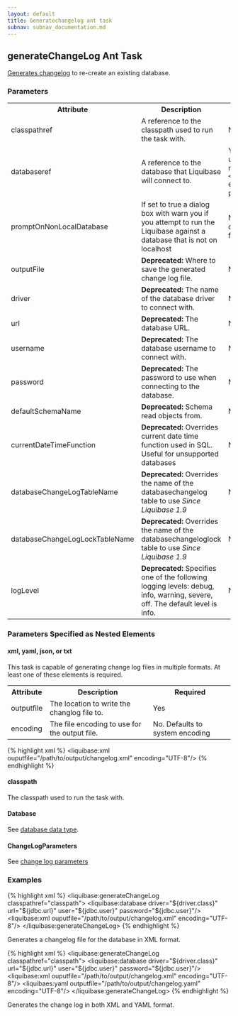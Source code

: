 ```yaml
---
layout: default
title: Generatechangelog ant task
subnav: subnav_documentation.md
---
```


## generateChangeLog Ant Task ##

[Generates changelog](../generating_changelogs.html) to re-create an existing database.

### Parameters ###

<table>
    <tr>
        <th>Attribute</th>
        <th>Description</th>
        <th>Required</th>
    </tr>
    <tr>
        <td>classpathref</td>
        <td>A reference to the classpath used to run the task with.</td>
        <td>No</td>
    </tr>
    <tr>
        <td>databaseref</td>
        <td>A reference to the database that Liquibase will connect to.</td>
        <td>Yes, unless a nested <code>&lt;database&gt;</code> element is present.</td>
    </tr>
    <tr>
        <td>promptOnNonLocalDatabase</td>
        <td>If set to true a dialog box with warn you if you attempt to run the Liquibase against a database that is not on localhost
        </td>
        <td>No; default is false.</td>
    </tr>
    <tr>
        <td>outputFile</td>
        <td><b>Deprecated:</b> Where to save the generated change log file.</td>
        <td>No</td>
    </tr>
    <tr>
        <td>driver</td>
        <td><b>Deprecated:</b> The name of the database driver to connect with.</td>
        <td>No</td>
    </tr>
    <tr>
        <td>url</td>
        <td><b>Deprecated:</b> The database URL.</td>
        <td>No</td>
    </tr>
    <tr>
        <td>username</td>
        <td><b>Deprecated:</b> The database username to connect with.</td>
        <td>No</td>
    </tr>
    <tr>
        <td>password</td>
        <td><b>Deprecated:</b> The password to use when connecting to the database.</td>
        <td>No</td>
    </tr>
    <tr>
        <td>defaultSchemaName</td>
        <td><b>Deprecated:</b> Schema read objects from.</td>
        <td>No</td>
    </tr>
    <tr>
        <td>currentDateTimeFunction</td>
        <td><b>Deprecated:</b> Overrides current date time function used in SQL. Useful for unsupported databases</td>
        <td>No</td>
    </tr>
    <tr>
        <td>databaseChangeLogTableName</td>
        <td><b>Deprecated:</b> Overrides the name of the databasechangelog table to use <i>Since Liquibase 1.9</i></td>
        <td>No</td>
    </tr>
    <tr>
        <td>databaseChangeLogLockTableName</td>
        <td><b>Deprecated:</b> Overrides the name of the databasechangeloglock table to use <i>Since Liquibase 1.9</i></td>
        <td>No</td>
    </tr>
    <tr>
        <td>logLevel</td>
        <td><b>Deprecated:</b> Specifies one of the following logging levels: debug, info, warning, severe, off. The default level is info.
        </td>
        <td>No</td>
    </tr>
</table>

### Parameters Specified as Nested Elements ###

#### xml, yaml, json, or txt ####
 
This task is capable of generating change log files in multiple formats. At least one of these elements is required.

<table>
    <tr>
        <th>Attribute</th>
        <th>Description</th>
        <th>Required</th>
    </tr>
    <tr>
        <td>outputfile</td>
        <td>The location to write the changlog file to.</td>
        <td>Yes</td>
    </tr>
    <tr>
        <td>encoding</td>
        <td>The file encoding to use for the output file.</td>
        <td>No. Defaults to system encoding</td>
    </tr>
</table>

{% highlight xml %}
<liquibase:xml ouputfile="/path/to/output/changelog.xml" encoding="UTF-8"/>
{% endhighlight %}

#### classpath ####

The classpath used to run the task with.

#### Database ####

See [database data type](index.html).

#### ChangeLogParameters ####

See [change log parameters](index.html)

### Examples ###

{% highlight xml %}
<liquibase:generateChangeLog classpathref="classpath">
    <liquibase:database driver="${driver.class}" url="${jdbc.url}" user="${jdbc.user}" password="${jdbc.user}"/>
    <liquibase:xml ouputfile="/path/to/output/changelog.xml" encoding="UTF-8"/>
</liquibase:generateChangeLog>
{% endhighlight %}

Generates a changelog file for the database in XML format.

{% highlight xml %}
<liquibase:generateChangeLog classpathref="classpath">
    <liquibase:database driver="${driver.class}" url="${jdbc.url}" user="${jdbc.user}" password="${jdbc.user}"/>
    <liquibase:xml ouputfile="/path/to/output/changelog.xml" encoding="UTF-8"/>
    <liquibaes:yaml outputfile="/path/to/output/changelog.yaml" encoding="UTF-8"/>
</liquibase:generateChangeLog>
{% endhighlight %}

Generates the change log in both XML and YAML format.